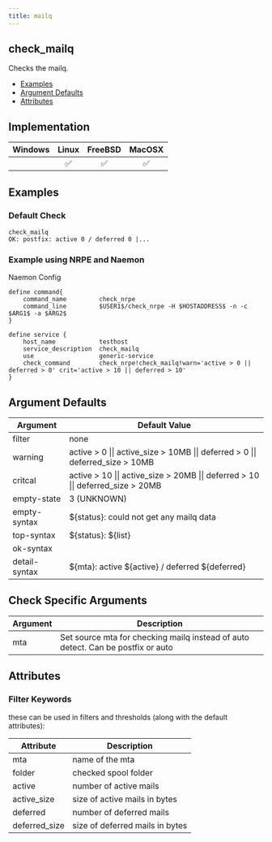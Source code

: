 ```yaml
---
title: mailq
---
```


## check_mailq

Checks the mailq.

- [Examples](#examples)
- [Argument Defaults](#argument-defaults)
- [Attributes](#attributes)

## Implementation

| Windows | Linux              | FreeBSD            | MacOSX             |
|:-------:|:------------------:|:------------------:|:------------------:|
|         | :white_check_mark: | :white_check_mark: | :white_check_mark: |

## Examples

### Default Check

    check_mailq
    OK: postfix: active 0 / deferred 0 |...

### Example using NRPE and Naemon

Naemon Config

    define command{
        command_name         check_nrpe
        command_line         $USER1$/check_nrpe -H $HOSTADDRESS$ -n -c $ARG1$ -a $ARG2$
    }

    define service {
        host_name            testhost
        service_description  check_mailq
        use                  generic-service
        check_command        check_nrpe!check_mailq!warn='active > 0 || deferred > 0' crit='active > 10 || deferred > 10'
    }

## Argument Defaults

| Argument      | Default Value                                                                    |
| ------------- | -------------------------------------------------------------------------------- |
| filter        | none                                                                             |
| warning       | active > 0 \|\| active_size > 10MB \|\| deferred > 0 \|\| deferred_size > 10MB   |
| critcal       | active > 10 \|\| active_size > 20MB \|\| deferred > 10 \|\| deferred_size > 20MB |
| empty-state   | 3 (UNKNOWN)                                                                      |
| empty-syntax  | \${status}: could not get any mailq data                                         |
| top-syntax    | \${status}: \${list}                                                             |
| ok-syntax     |                                                                                  |
| detail-syntax | \${mta}: active \${active} / deferred \${deferred}                               |

## Check Specific Arguments

| Argument | Description                                                                      |
| -------- | -------------------------------------------------------------------------------- |
| mta      | Set source mta for checking mailq instead of auto detect. Can be postfix or auto |

## Attributes

### Filter Keywords

these can be used in filters and thresholds (along with the default attributes):

| Attribute     | Description                     |
| ------------- | ------------------------------- |
| mta           | name of the mta                 |
| folder        | checked spool folder            |
| active        | number of active mails          |
| active_size   | size of active mails in bytes   |
| deferred      | number of deferred mails        |
| deferred_size | size of deferred mails in bytes |
